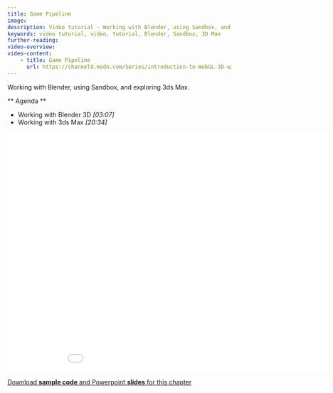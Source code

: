 ```yaml
---
title: Game Pipeline
image: 
description: Video tutorial - Working with Blender, using Sandbox, and exploring 3ds Max.
keywords: video tutorial, video, tutorial, Blender, Sandbox, 3D Max
further-reading:
video-overview:
video-content:
    - title: Game Pipeline
      url: https://channel9.msdn.com/Series/introduction-to-WebGL-3D-with-HTML5-and-Babylonjs/05/player
---
```


Working with Blender, using Sandbox, and exploring 3ds Max.

** Agenda **

* Working with Blender 3D *[03:07]* 
* Working with 3ds Max *[20:34]*

<iframe src="//channel9.msdn.com/Series/Introduction-to-WebGL-3D-with-HTML5-and-Babylonjs/05/player" width="960" height="540" allowFullScreen frameBorder="0"></iframe>

[Download **sample code** and Powerpoint **slides** for this chapter](https://github.com/deltakosh/MVA3DHTML5GameDev/tree/master/Chapter%205)